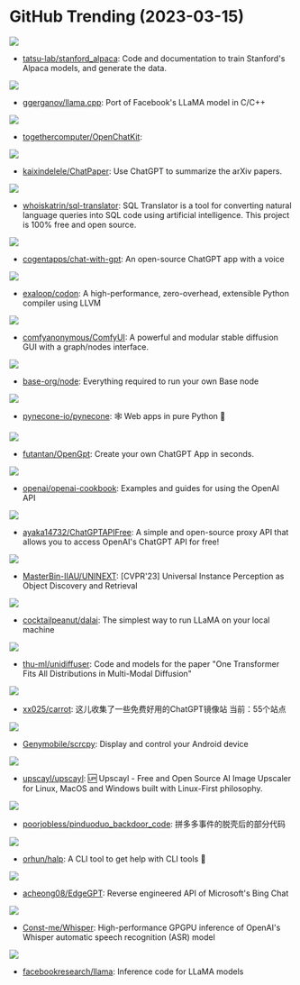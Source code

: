 # GitHub Trending (2023-03-15)

![](https://img.shields.io/badge/Python-New%202-green?style=flat-square&logo=appveyor)
- [tatsu-lab/stanford_alpaca](https://github.com/tatsu-lab/stanford_alpaca): Code and documentation to train Stanford's Alpaca models, and generate the data.

![](https://img.shields.io/badge/C-New%201-green?style=flat-square&logo=appveyor)
- [ggerganov/llama.cpp](https://github.com/ggerganov/llama.cpp): Port of Facebook's LLaMA model in C/C++

![](https://img.shields.io/badge/Python-New%201-green?style=flat-square&logo=appveyor)
- [togethercomputer/OpenChatKit](https://github.com/togethercomputer/OpenChatKit): 

![](https://img.shields.io/badge/Python-New%20633-green?style=flat-square&logo=appveyor)
- [kaixindelele/ChatPaper](https://github.com/kaixindelele/ChatPaper): Use ChatGPT to summarize the arXiv papers.

![](https://img.shields.io/badge/TypeScript-New%20294-green?style=flat-square&logo=appveyor)
- [whoiskatrin/sql-translator](https://github.com/whoiskatrin/sql-translator): SQL Translator is a tool for converting natural language queries into SQL code using artificial intelligence. This project is 100% free and open source.

![](https://img.shields.io/badge/TypeScript-New%20291-green?style=flat-square&logo=appveyor)
- [cogentapps/chat-with-gpt](https://github.com/cogentapps/chat-with-gpt): An open-source ChatGPT app with a voice

![](https://img.shields.io/badge/C%2B%2B-New%20437-green?style=flat-square&logo=appveyor)
- [exaloop/codon](https://github.com/exaloop/codon): A high-performance, zero-overhead, extensible Python compiler using LLVM

![](https://img.shields.io/badge/Python-New%20246-green?style=flat-square&logo=appveyor)
- [comfyanonymous/ComfyUI](https://github.com/comfyanonymous/ComfyUI): A powerful and modular stable diffusion GUI with a graph/nodes interface.

![](https://img.shields.io/badge/Shell-New%204-green?style=flat-square&logo=appveyor)
- [base-org/node](https://github.com/base-org/node): Everything required to run your own Base node

![](https://img.shields.io/badge/Python-New%20367-green?style=flat-square&logo=appveyor)
- [pynecone-io/pynecone](https://github.com/pynecone-io/pynecone): 🕸 Web apps in pure Python 🐍

![](https://img.shields.io/badge/TypeScript-New%20162-green?style=flat-square&logo=appveyor)
- [futantan/OpenGpt](https://github.com/futantan/OpenGpt): Create your own ChatGPT App in seconds.

![](https://img.shields.io/badge/Jupyter%20Notebook-New%20491-green?style=flat-square&logo=appveyor)
- [openai/openai-cookbook](https://github.com/openai/openai-cookbook): Examples and guides for using the OpenAI API

![](https://img.shields.io/badge/JavaScript-New%20151-green?style=flat-square&logo=appveyor)
- [ayaka14732/ChatGPTAPIFree](https://github.com/ayaka14732/ChatGPTAPIFree): A simple and open-source proxy API that allows you to access OpenAI's ChatGPT API for free!

![](https://img.shields.io/badge/Python-New%2038-green?style=flat-square&logo=appveyor)
- [MasterBin-IIAU/UNINEXT](https://github.com/MasterBin-IIAU/UNINEXT): [CVPR'23] Universal Instance Perception as Object Discovery and Retrieval

![](https://img.shields.io/badge/JavaScript-New%20273-green?style=flat-square&logo=appveyor)
- [cocktailpeanut/dalai](https://github.com/cocktailpeanut/dalai): The simplest way to run LLaMA on your local machine

![](https://img.shields.io/badge/Python-New%20122-green?style=flat-square&logo=appveyor)
- [thu-ml/unidiffuser](https://github.com/thu-ml/unidiffuser): Code and models for the paper "One Transformer Fits All Distributions in Multi-Modal Diffusion"

![](https://img.shields.io/badge/none-New%20200-green?style=flat-square&logo=appveyor)
- [xx025/carrot](https://github.com/xx025/carrot): 这儿收集了一些免费好用的ChatGPT镜像站 当前：55个站点

![](https://img.shields.io/badge/C-New%20418-green?style=flat-square&logo=appveyor)
- [Genymobile/scrcpy](https://github.com/Genymobile/scrcpy): Display and control your Android device

![](https://img.shields.io/badge/TypeScript-New%2069-green?style=flat-square&logo=appveyor)
- [upscayl/upscayl](https://github.com/upscayl/upscayl): 🆙 Upscayl - Free and Open Source AI Image Upscaler for Linux, MacOS and Windows built with Linux-First philosophy.

![](https://img.shields.io/badge/C-New%2029-green?style=flat-square&logo=appveyor)
- [poorjobless/pinduoduo_backdoor_code](https://github.com/poorjobless/pinduoduo_backdoor_code): 拼多多事件的脱壳后的部分代码

![](https://img.shields.io/badge/Rust-New%20133-green?style=flat-square&logo=appveyor)
- [orhun/halp](https://github.com/orhun/halp): A CLI tool to get help with CLI tools 🐙

![](https://img.shields.io/badge/Python-New%20180-green?style=flat-square&logo=appveyor)
- [acheong08/EdgeGPT](https://github.com/acheong08/EdgeGPT): Reverse engineered API of Microsoft's Bing Chat

![](https://img.shields.io/badge/C%2B%2B-New%20188-green?style=flat-square&logo=appveyor)
- [Const-me/Whisper](https://github.com/Const-me/Whisper): High-performance GPGPU inference of OpenAI's Whisper automatic speech recognition (ASR) model

![](https://img.shields.io/badge/Python-New%20517-green?style=flat-square&logo=appveyor)
- [facebookresearch/llama](https://github.com/facebookresearch/llama): Inference code for LLaMA models

